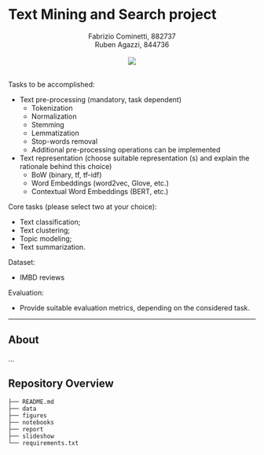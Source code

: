# Text Mining and Search project

<center>Fabrizio Cominetti, 882737</center>
<center>Ruben Agazzi, 844736</center>
<br />

<center><img src="https://www.scienze.unimib.it/sites/sc02/files/scientifica_logo.png"></center>
<br />

Tasks to be accomplished:
- Text pre-processing (mandatory, task dependent)
  - Tokenization
  - Normalization
  - Stemming
  - Lemmatization
  - Stop-words removal
  - Additional pre-processing operations can be implemented
- Text representation (choose suitable representation (s) and explain the rationale behind this choice)
  - BoW (binary, tf, tf-idf)
  - Word Embeddings (word2vec, Glove, etc.)
  - Contextual Word Embeddings (BERT, etc.)

Core tasks (please select two at your choice):
- Text classification;
- Text clustering;
- Topic modeling;
- Text summarization.

Dataset:
- IMBD reviews

Evaluation:
- Provide suitable evaluation metrics, depending on the considered task.

---

## About

...

## Repository Overview

```
├── README.md
├── data
├── figures
├── notebooks
├── report
├── slideshow
└── requirements.txt
```